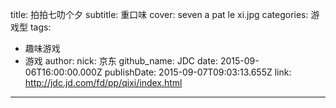title: 拍拍七叻个夕
subtitle: 重口味
cover: seven a pat le xi.jpg
categories: 游戏型
tags:
  - 趣味游戏
  - 游戏
author:
  nick: 京东
  github_name: JDC
date: 2015-09-06T16:00:00.000Z
publishDate: 2015-09-07T09:03:13.655Z
link: http://jdc.jd.com/fd/pp/qixi/index.html
---